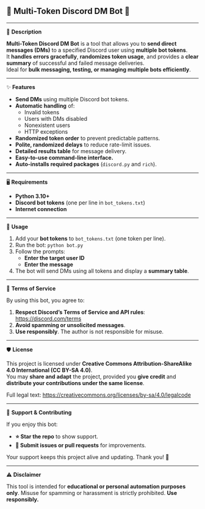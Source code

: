 
## 🌟 Multi-Token Discord DM Bot 🌟

---

📝 **Description**

**Multi-Token Discord DM Bot** is a tool that allows you to **send direct messages (DMs)** to a specified Discord user using **multiple bot tokens**.  
It **handles errors gracefully**, **randomizes token usage**, and provides a **clear summary** of successful and failed message deliveries.  
Ideal for **bulk messaging, testing, or managing multiple bots efficiently**.

---

✨ **Features**

- **Send DMs** using multiple Discord bot tokens.
- **Automatic handling** of:
  - Invalid tokens
  - Users with DMs disabled
  - Nonexistent users
  - HTTP exceptions
- **Randomized token order** to prevent predictable patterns.
- **Polite, randomized delays** to reduce rate-limit issues.
- **Detailed results table** for message delivery.
- **Easy-to-use command-line interface.**
- **Auto-installs required packages** (`discord.py` and `rich`).

---

🖥️ **Requirements**

- **Python 3.10+**
- **Discord bot tokens** (one per line in `bot_tokens.txt`)
- **Internet connection**

---

🚀 **Usage**

1. Add your **bot tokens** to `bot_tokens.txt` (one token per line).  
2. Run the bot: `python bot.py`  
3. Follow the prompts:
   - **Enter the target user ID**
   - **Enter the message**  
4. The bot will send DMs using all tokens and display a **summary table**.

---

📜 **Terms of Service**

By using this bot, you agree to:

1. **Respect Discord’s Terms of Service and API rules**: https://discord.com/terms  
2. **Avoid spamming or unsolicited messages**.  
3. **Use responsibly**. The author is not responsible for misuse.

---

🛡️ **License**

This project is licensed under **Creative Commons Attribution-ShareAlike 4.0 International (CC BY-SA 4.0)**.  
You may **share and adapt** the project, provided you **give credit** and **distribute your contributions under the same license**.  

Full legal text: https://creativecommons.org/licenses/by-sa/4.0/legalcode

---

💖 **Support & Contributing**

If you enjoy this bot:  

- **⭐ Star the repo** to show support.  
- **🐛 Submit issues or pull requests** for improvements. 

Your support keeps this project alive and updating. Thank you! 🙌

---

⚠️ **Disclaimer**

This tool is intended for **educational or personal automation purposes only**. Misuse for spamming or harassment is strictly prohibited. **Use responsibly.**
